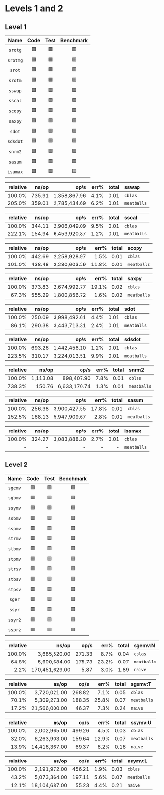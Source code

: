 # Levels 1 and 2

##  Level 1

| Name      | Code      | Test      | Benchmark
|:---------:|:---------:|:---------:|:---------:
| `srotg`   | 🟩        | 🟥       | 🟥
| `srotmg`  | 🟥        | 🟥       | 🟥
| `srot`    | 🟥        | 🟥       | 🟥
| `srotm`   | 🟥        | 🟥       | 🟥
| `sswap`   | 🟩        | 🟩       | 🟩
| `sscal`   | 🟩        | 🟩       | 🟩
| `scopy`   | 🟩        | 🟩       | 🟩
| `saxpy`   | 🟩        | 🟩       | 🟩
| `sdot`    | 🟩        | 🟩       | 🟩
| `sdsdot`  | 🟩        | 🟩       | 🟩
| `snrm2`   | 🟩        | 🟩       | 🟩
| `sasum`   | 🟩        | 🟩       | 🟩
| `isamax`  | 🟩        | 🟩       | 🟨

| relative |               ns/op |                op/s |    err% |     total | sswap
|---------:|--------------------:|--------------------:|--------:|----------:|:------
|   100.0% |              735.91 |        1,358,867.96 |    4.1% |      0.01 | `cblas`
|   205.0% |              359.01 |        2,785,434.69 |    6.2% |      0.01 | `meatballs`

| relative |               ns/op |                op/s |    err% |     total | sscal
|---------:|--------------------:|--------------------:|--------:|----------:|:------
|   100.0% |              344.11 |        2,906,049.09 |    9.5% |      0.01 | `cblas`
|   222.1% |              154.94 |        6,453,920.87 |    1.2% |      0.01 | `meatballs`

| relative |               ns/op |                op/s |    err% |     total | scopy
|---------:|--------------------:|--------------------:|--------:|----------:|:------
|   100.0% |              442.69 |        2,258,928.97 |    1.5% |      0.01 | `cblas`
|   101.0% |              438.48 |        2,280,603.29 |   11.8% |      0.01 | `meatballs`

| relative |               ns/op |                op/s |    err% |     total | saxpy
|---------:|--------------------:|--------------------:|--------:|----------:|:------
|   100.0% |              373.83 |        2,674,992.77 |   19.1% |      0.02 | `cblas`
|    67.3% |              555.29 |        1,800,856.72 |    1.6% |      0.02 | `meatballs`

| relative |               ns/op |                op/s |    err% |     total | sdot
|---------:|--------------------:|--------------------:|--------:|----------:|:-----
|   100.0% |              250.09 |        3,998,492.61 |    4.4% |      0.01 | `cblas`
|    86.1% |              290.38 |        3,443,713.31 |    2.4% |      0.01 | `meatballs`

| relative |               ns/op |                op/s |    err% |     total | sdsdot
|---------:|--------------------:|--------------------:|--------:|----------:|:-------
|   100.0% |              693.26 |        1,442,456.10 |    1.2% |      0.01 | `cblas`
|   223.5% |              310.17 |        3,224,013.51 |    9.9% |      0.01 | `meatballs`

| relative |               ns/op |                op/s |    err% |     total | snrm2
|---------:|--------------------:|--------------------:|--------:|----------:|:------
|   100.0% |            1,113.08 |          898,407.90 |    7.8% |      0.01 | `cblas`
|   738.3% |              150.76 |        6,633,170.74 |    1.3% |      0.01 | `meatballs`

| relative |               ns/op |                op/s |    err% |     total | sasum
|---------:|--------------------:|--------------------:|--------:|----------:|:------
|   100.0% |              256.38 |        3,900,427.55 |   17.8% |      0.01 | `cblas` 
|   152.5% |              168.13 |        5,947,909.67 |    2.8% |      0.01 | `meatballs`

| relative |               ns/op |                op/s |    err% |     total | isamax
|---------:|--------------------:|--------------------:|--------:|----------:|:-------
|   100.0% |              324.27 |        3,083,888.20 |    2.7% |      0.01 | `cblas`
|        - |                   - |                   - |       - |         - | `meatballs`

## Level 2

| Name      | Code      | Test      | Benchmark
|:---------:|:---------:|:---------:|:---------:
| `sgemv`   | 🟩        | 🟩       | 🟩
| `sgbmv`   | 🟥        | 🟥       | 🟥
| `ssymv`   | 🟩        | 🟩       | 🟩
| `ssbmv`   | 🟥        | 🟥       | 🟥
| `sspmv`   | 🟥        | 🟥       | 🟥
| `strmv`   | 🟥        | 🟥       | 🟥
| `stbmv`   | 🟥        | 🟥       | 🟥
| `stpmv`   | 🟥        | 🟥       | 🟥
| `strsv`   | 🟥        | 🟥       | 🟥
| `stbsv`   | 🟥        | 🟥       | 🟥
| `stpsv`   | 🟥        | 🟥       | 🟥
| `sger`    | 🟥        | 🟥       | 🟥
| `ssyr`    | 🟥        | 🟥       | 🟥
| `ssyr2`   | 🟥        | 🟥       | 🟥
| `sspr2`   | 🟥        | 🟥       | 🟥

| relative |               ns/op |                op/s |    err% |     total | sgemv:N
|---------:|--------------------:|--------------------:|--------:|----------:|:--------
|   100.0% |        3,685,520.00 |              271.33 |    8.7% |      0.04 | `cblas` 
|    64.8% |        5,690,684.00 |              175.73 |   23.2% |      0.07 | `meatballs`
|     2.2% |      170,451,629.00 |                5.87 |    3.0% |      1.89 | `naive`

| relative |               ns/op |                op/s |    err% |     total | sgemv:T
|---------:|--------------------:|--------------------:|--------:|----------:|:--------
|   100.0% |        3,720,021.00 |              268.82 |    7.1% |      0.05 | `cblas`
|    70.1% |        5,309,273.00 |              188.35 |   25.8% |      0.07 | `meatballs` 
|    17.2% |       21,566,000.00 |               46.37 |    7.3% |      0.24 | `naive` 

| relative |               ns/op |                op/s |    err% |     total | ssymv:U
|---------:|--------------------:|--------------------:|--------:|----------:|:--------
|   100.0% |        2,002,965.00 |              499.26 |    4.5% |      0.03 | `cblas`
|    32.0% |        6,263,903.00 |              159.64 |   12.9% |      0.07 | `meatballs` 
|    13.9% |       14,416,367.00 |               69.37 |    6.2% |      0.16 | `naive` 

| relative |               ns/op |                op/s |    err% |     total | ssymv:L
|---------:|--------------------:|--------------------:|--------:|----------:|:--------
|   100.0% |        2,191,972.00 |              456.21 |    1.9% |      0.03 | `cblas`
|    43.2% |        5,073,364.00 |              197.11 |    5.6% |      0.07 | `meatballs` 
|    12.1% |       18,104,687.00 |               55.23 |    4.4% |      0.21 | `naive`